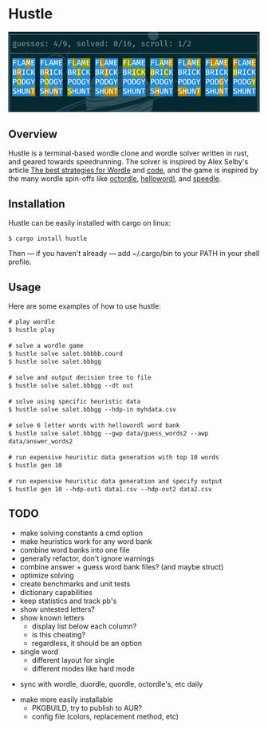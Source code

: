 # Hustle
![preview](data/preview.png)

## Overview
Hustle is a terminal-based wordle clone and wordle solver written in
rust, and geared towards speedrunning. The solver is inspired by Alex
Selby's article [The best strategies for
Wordle](http://sonorouschocolate.com/notes/index.php/The_best_strategies_for_Wordle)
and [code](https://github.com/alex1770/wordle), and the game is
inspired by the many wordle spin-offs like
[octordle](https://octordle.com),
[hellowordl](https://hellowordl.net), and
[speedle](https://tck.mn/speedle/).

## Installation
Hustle can be easily installed with cargo on linux:
```
$ cargo install hustle
```
Then — if you haven't already — add ~/.cargo/bin to your PATH in your
shell profile.

## Usage
Here are some examples of how to use hustle:
```
# play wordle
$ hustle play

# solve a wordle game
$ hustle solve salet.bbbbb.courd
$ hustle solve salet.bbbgg

# solve and output decision tree to file
$ hustle solve salet.bbbgg --dt out

# solve using specific heuristic data
$ hustle solve salet.bbbgg --hdp-in myhdata.csv

# solve 6 letter words with hellowordl word bank
$ hustle solve salet.bbbgg --gwp data/guess_words2 --awp data/answer_words2

# run expensive heuristic data generation with top 10 words
$ hustle gen 10

# run expensive heuristic data generation and specify output
$ hustle gen 10 --hdp-out1 data1.csv --hdp-out2 data2.csv
```

## TODO
* make solving constants a cmd option
* make heuristics work for any word bank
* combine word banks into one file
* generally refactor, don't ignore warnings
* combine answer + guess word bank files? (and maybe struct)
* optimize solving
* create benchmarks and unit tests
* dictionary capabilities
* keep statistics and track pb's
* show untested letters?
* show known letters
  - display list below each column?
  - is this cheating?
  - regardless, it should be an option
* single word
  - different layout for single
  - different modes like hard mode
- sync with wordle, duordle, quordle, octordle's, etc daily
* make more easily installable
  - PKGBUILD, try to publish to AUR?
  - config file (colors, replacement method, etc)
